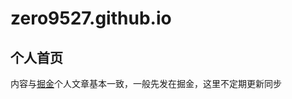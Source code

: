# zero9527.github.io
## 个人首页
内容与[掘金](https://juejin.im/user/57c2df4175c4cd72901a8e7e)个人文章基本一致，一般先发在掘金，这里不定期更新同步
